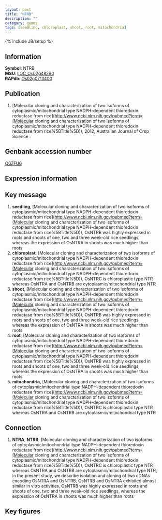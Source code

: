 ```yaml
---
layout: post
title: "NTRB"
description: ""
category: genes
tags: [seedling, chloroplast, shoot, root, mitochondria]
---
```

{% include JB/setup %}

## Information
__Symbol__: NTRB  
__MSU__: [LOC_Os02g48290](http://rice.plantbiology.msu.edu/cgi-bin/ORF_infopage.cgi?orf=LOC_Os02g48290)  
__RAPdb__: [Os02g0713400](http://rapdb.dna.affrc.go.jp/viewer/gbrowse_details/irgsp1?name=Os02g0713400)  

## Publication
1. [Molecular cloning and characterization of two isoforms of cytoplasmic/mitochondrial type NADPH-dependent thioredoxin reductase from rice](http://www.ncbi.nlm.nih.gov/pubmed?term=(Molecular cloning and characterization of two isoforms of cytoplasmic/mitochondrial type NADPH-dependent thioredoxin reductase from rice%5BTitle%5D)), 2012, Australian Journal of Crop Science .

## Genbank accession number
[Q6ZFU6](http://www.ncbi.nlm.nih.gov/nuccore/Q6ZFU6)

## Expression information

## Key message
1. __seedling__, [Molecular cloning and characterization of two isoforms of cytoplasmic/mitochondrial type NADPH-dependent thioredoxin reductase from rice](http://www.ncbi.nlm.nih.gov/pubmed?term=(Molecular cloning and characterization of two isoforms of cytoplasmic/mitochondrial type NADPH-dependent thioredoxin reductase from rice%5BTitle%5D)),  OsNTRB was highly expressed in roots and shoots of one, two and three week-old rice seedlings, whereas the expression of OsNTRA in shoots was much higher than roots
2. __chloroplast__, [Molecular cloning and characterization of two isoforms of cytoplasmic/mitochondrial type NADPH-dependent thioredoxin reductase from rice](http://www.ncbi.nlm.nih.gov/pubmed?term=(Molecular cloning and characterization of two isoforms of cytoplasmic/mitochondrial type NADPH-dependent thioredoxin reductase from rice%5BTitle%5D)),  OsNTRC is chloroplastic type NTR whereas OsNTRA and OsNTRB are cytoplasmic/mitochondrial type NTR
3. __shoot__, [Molecular cloning and characterization of two isoforms of cytoplasmic/mitochondrial type NADPH-dependent thioredoxin reductase from rice](http://www.ncbi.nlm.nih.gov/pubmed?term=(Molecular cloning and characterization of two isoforms of cytoplasmic/mitochondrial type NADPH-dependent thioredoxin reductase from rice%5BTitle%5D)),  OsNTRB was highly expressed in roots and shoots of one, two and three week-old rice seedlings, whereas the expression of OsNTRA in shoots was much higher than roots
4. __root__, [Molecular cloning and characterization of two isoforms of cytoplasmic/mitochondrial type NADPH-dependent thioredoxin reductase from rice](http://www.ncbi.nlm.nih.gov/pubmed?term=(Molecular cloning and characterization of two isoforms of cytoplasmic/mitochondrial type NADPH-dependent thioredoxin reductase from rice%5BTitle%5D)),  OsNTRB was highly expressed in roots and shoots of one, two and three week-old rice seedlings, whereas the expression of OsNTRA in shoots was much higher than roots
5. __mitochondria__, [Molecular cloning and characterization of two isoforms of cytoplasmic/mitochondrial type NADPH-dependent thioredoxin reductase from rice](http://www.ncbi.nlm.nih.gov/pubmed?term=(Molecular cloning and characterization of two isoforms of cytoplasmic/mitochondrial type NADPH-dependent thioredoxin reductase from rice%5BTitle%5D)),  OsNTRC is chloroplastic type NTR whereas OsNTRA and OsNTRB are cytoplasmic/mitochondrial type NTR

## Connection
1. __NTRA__, __NTRB__, [Molecular cloning and characterization of two isoforms of cytoplasmic/mitochondrial type NADPH-dependent thioredoxin reductase from rice](http://www.ncbi.nlm.nih.gov/pubmed?term=(Molecular cloning and characterization of two isoforms of cytoplasmic/mitochondrial type NADPH-dependent thioredoxin reductase from rice%5BTitle%5D)),  OsNTRC is chloroplastic type NTR whereas OsNTRA and OsNTRB are cytoplasmic/mitochondrial type NTR, In the present study, we describe isolation and cloning of two cDNAs encoding OsNTRA and OsNTRB, OsNTRB and OsNTRA exhibited almost similar in vitro activities, OsNTRB was highly expressed in roots and shoots of one, two and three week-old rice seedlings, whereas the expression of OsNTRA in shoots was much higher than roots

## Key figures


